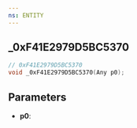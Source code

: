```yaml
---
ns: ENTITY
---
```

## _0xF41E2979D5BC5370

```c
// 0xF41E2979D5BC5370
void _0xF41E2979D5BC5370(Any p0);
```

## Parameters
* **p0**:
